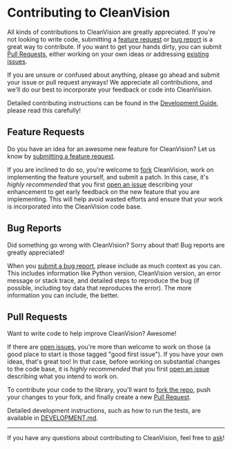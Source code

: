 # Contributing to CleanVision

All kinds of contributions to CleanVision are greatly appreciated. If you're not looking to write code, submitting a [feature request](#feature-requests) or
[bug report](#bug-reports) is a great way to contribute. If you want to get
your hands dirty, you can submit [Pull Requests](#pull-requests), either working on your
own ideas or addressing [existing issues][issues].

If you are unsure or confused about anything, please go ahead and submit your
issue or pull request anyways! We appreciate all contributions, and we'll do
our best to incorporate your feedback or code into CleanVision.

Detailed contributing instructions can be found in the [Development Guide](DEVELOPMENT.md), please read this carefully!


## Feature Requests

Do you have an idea for an awesome new feature for CleanVision? Let us know by
[submitting a feature request][issue].

If you are inclined to do so, you're welcome to [fork][fork] CleanVision, work on
implementing the feature yourself, and submit a patch. In this case, it's
*highly recommended* that you first [open an issue][issue] describing your
enhancement to get early feedback on the new feature that you are implementing.
This will help avoid wasted efforts and ensure that your work is incorporated
into the CleanVision code base.

## Bug Reports

Did something go wrong with CleanVision? Sorry about that! Bug reports are greatly
appreciated!

When you [submit a bug report][issue], please include as much context as you
can. This includes information like Python version, CleanVision version, an error
message or stack trace, and detailed steps to reproduce the bug (if possible, including toy data that reproduces the error). The more information you can include, the better.

## Pull Requests

Want to write code to help improve CleanVision? Awesome!

If there are [open issues][issues], you're more than welcome to work on those (a good place to start is those tagged "good first issue"). If you have your own ideas, that's great too! In that case, before working on substantial changes to the code base, it is *highly recommended* that you first
[open an issue][issue] describing what you intend to work on.

To contribute your code to the library, you'll want to [fork the repo](https://docs.github.com/en/get-started/quickstart/fork-a-repo), push your changes to your fork, and finally create a new [Pull Request][pr].

Detailed development instructions, such as how to run the tests, are available
in [DEVELOPMENT.md](DEVELOPMENT.md).

---

If you have any questions about contributing to CleanVision, feel free to
[ask][discussions]!

[issue]: https://github.com/cleanlab/cleanvision/issues/new
[issues]: https://github.com/cleanlab/cleanvision/issues
[fork]: https://github.com/cleanlab/cleanvision/fork
[pr]: https://github.com/cleanlab/cleanvision/pulls
[discussions]: https://github.com/cleanlab/cleanvision/discussions
